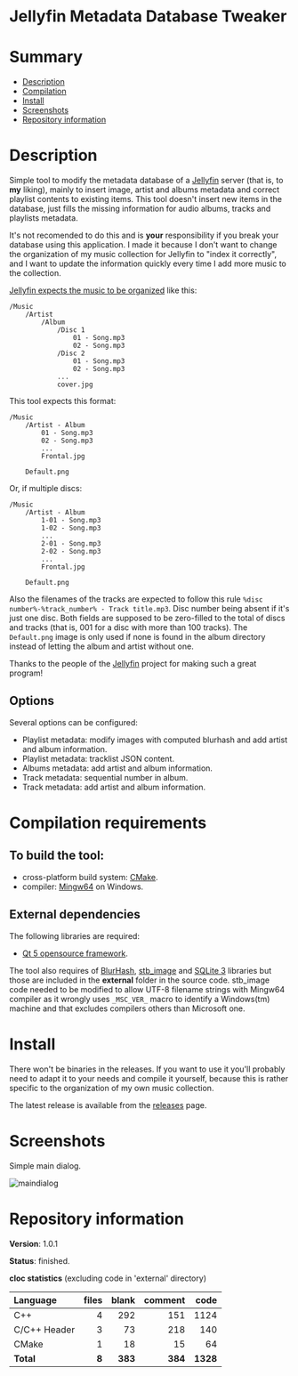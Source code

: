Jellyfin Metadata Database Tweaker
==================================

# Summary
- [Description](#description)
- [Compilation](#compilation-requirements)
- [Install](#install)
- [Screenshots](#screenshots)
- [Repository information](#repository-information)

# Description
Simple tool to modify the metadata database of a [Jellyfin](https://jellyfin.org/) server (that is, to **my** 
liking), mainly to insert image, artist and albums metadata and correct playlist contents to existing items. 
This tool doesn't insert new items in the database, just fills the missing information for audio albums, tracks
and playlists metadata. 

It's not recomended to do this and is **your** responsibility if you break your database using this application. I made 
it because I don't want to change the organization of my music collection for Jellyfin to "index it correctly", and I
want to update the information quickly every time I add more music to the collection.

[Jellyfin expects the music to be organized](https://github.com/jellyfin-archive/jellyfin-docs/blob/master/general/server/media/music.md) like this:
```
/Music
    /Artist
        /Album
            /Disc 1
                01 - Song.mp3
                02 - Song.mp3
            /Disc 2
                01 - Song.mp3
                02 - Song.mp3
            ...
            cover.jpg
```         
This tool expects this format:
```
/Music
    /Artist - Album
        01 - Song.mp3
        02 - Song.mp3
        ...
		Frontal.jpg
		
	Default.png                    
```            

Or, if multiple discs:
```
/Music
    /Artist - Album
        1-01 - Song.mp3
        1-02 - Song.mp3
        ...
		2-01 - Song.mp3
		2-02 - Song.mp3		
		...
		Frontal.jpg
		
	Default.png                    
```     
       
Also the filenames of the tracks are expected to follow this rule `%disc number%-%track_number% - Track title.mp3`. 
Disc number being absent if it's just one disc. Both fields are supposed to be zero-filled to the total of discs and
tracks (that is, 001 for a disc with more than 100 tracks). The `Default.png` image is only used if none is found in the
album directory instead of letting the album and artist without one.   

Thanks to the people of the [Jellyfin](https://jellyfin.org/) project for making such a great program!

## Options
Several options can be configured:
* Playlist metadata: modify images with computed blurhash and add artist and album information.
* Playlist metadata: tracklist JSON content.
* Albums metadata: add artist and album information.
* Track metadata: sequential number in album.
* Track metadata: add artist and album information.

# Compilation requirements
## To build the tool:
* cross-platform build system: [CMake](http://www.cmake.org/cmake/resources/software.html).
* compiler: [Mingw64](http://sourceforge.net/projects/mingw-w64/) on Windows.

## External dependencies
The following libraries are required:
* [Qt 5 opensource framework](http://www.qt.io/).

The tool also requires of [BlurHash](https://github.com/Nheko-Reborn/blurhash), 
[stb_image](https://github.com/nothings/stb/blob/master/stb_image.h) and [SQLite 3](https://github.com/sqlite/sqlite) 
libraries but those are included in the **external** folder in the source code. stb_image code needed to be 
modified to allow UTF-8 filename strings with Mingw64 compiler as it wrongly uses `_MSC_VER_` macro to identify
a Windows(tm) machine and that excludes compilers others than Microsoft one.

# Install
There won't be binaries in the releases. If you want to use it you'll probably need to adapt it to your needs 
and compile it yourself, because this is rather specific to the organization of my own music collection. 

The latest release is available from the [releases]() page. 

# Screenshots
Simple main dialog. 

![maindialog](https://user-images.githubusercontent.com/12167134/266746374-006cbc3e-1ca5-4f72-adeb-b906efab8d48.png)

# Repository information

**Version**: 1.0.1

**Status**: finished. 

**cloc statistics** (excluding code in 'external' directory)

| Language                 |files     |blank    |comment   |code      |
|:-------------------------|---------:|--------:|---------:|---------:|
| C++                      |   4      | 292     |   151    | 1124     |
| C/C++ Header             |   3      |  73     |   218    |  140     |
| CMake                    |   1      |  18     |    15    |   64     |
| **Total**                | **8**    | **383** | **384**  | **1328** |
